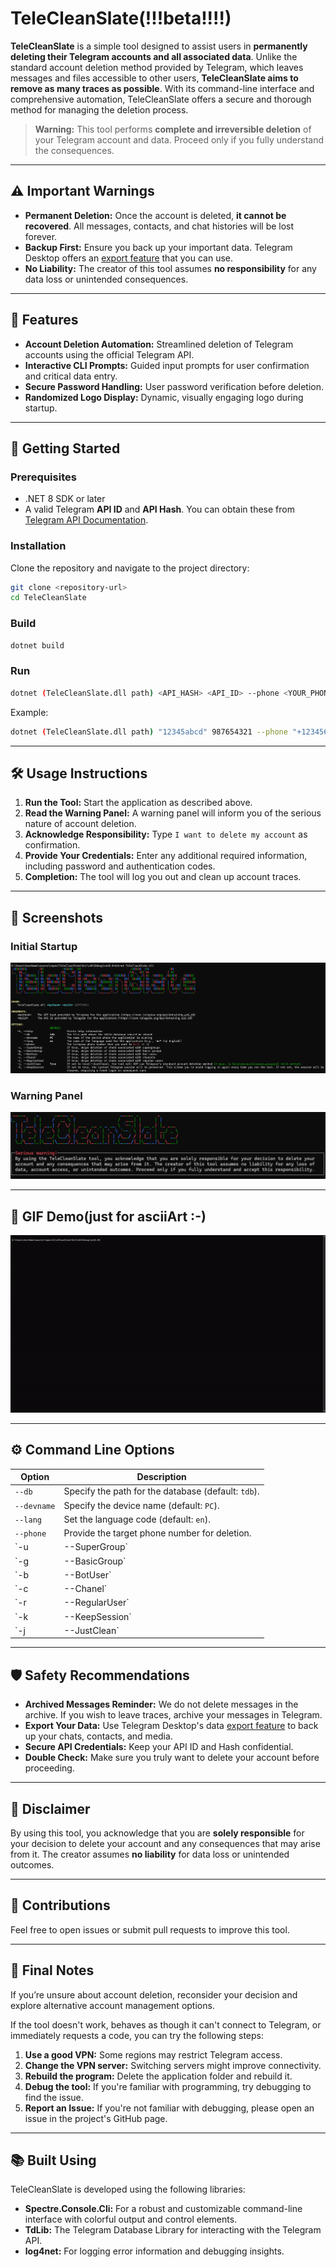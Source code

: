 # TeleCleanSlate(!!!beta!!!!)

**TeleCleanSlate** is a simple tool designed to assist users in **permanently deleting their Telegram accounts and all associated data**. Unlike the standard account deletion method provided by Telegram, which leaves messages and files accessible to other users, **TeleCleanSlate aims to remove as many traces as possible**. With its command-line interface and comprehensive automation, TeleCleanSlate offers a secure and thorough method for managing the deletion process.

> **Warning:** This tool performs **complete and irreversible deletion** of your Telegram account and data. Proceed only if you fully understand the consequences.

---

## ⚠️ Important Warnings

- **Permanent Deletion:** Once the account is deleted, **it cannot be recovered**. All messages, contacts, and chat histories will be lost forever.
- **Backup First:** Ensure you back up your important data. Telegram Desktop offers an [export feature](https://telegram.org/blog/export-and-more) that you can use.
- **No Liability:** The creator of this tool assumes **no responsibility** for any data loss or unintended consequences.

---

## 🔧 Features

- **Account Deletion Automation:** Streamlined deletion of Telegram accounts using the official Telegram API.
- **Interactive CLI Prompts:** Guided input prompts for user confirmation and critical data entry.
- **Secure Password Handling:** User password verification before deletion.
- **Randomized Logo Display:** Dynamic, visually engaging logo during startup.

---

## 🚀 Getting Started

### Prerequisites
- .NET 8 SDK or later
- A valid Telegram **API ID** and **API Hash**. You can obtain these from [Telegram API Documentation](https://core.telegram.org/api/obtaining_api_id).

### Installation
Clone the repository and navigate to the project directory:

```bash
git clone <repository-url>
cd TeleCleanSlate
```

### Build

```bash
dotnet build
```

### Run

```bash
dotnet (TeleCleanSlate.dll path) <API_HASH> <API_ID> --phone <YOUR_PHONE_NUMBER>
```
Example:
```bash
dotnet (TeleCleanSlate.dll path) "12345abcd" 987654321 --phone "+1234567890"
```

---

## 🛠 Usage Instructions
1. **Run the Tool:** Start the application as described above.
2. **Read the Warning Panel:** A warning panel will inform you of the serious nature of account deletion.
3. **Acknowledge Responsibility:** Type `I want to delete my account` as confirmation.
4. **Provide Your Credentials:** Enter any additional required information, including password and authentication codes.
5. **Completion:** The tool will log you out and clean up account traces.

---

## 🎨 Screenshots

### Initial Startup
![TeleCleanSlate Logo](./assets/logo_screenshot.png)

### Warning Panel
![Warning Panel](./assets/warning_panel_screenshot.png)

---

## 🎥 GIF Demo(just for asciiArt :-)
![TeleCleanSlate Demo](./assets/demo.gif)

---

## ⚙️ Command Line Options

| Option | Description |
|--------|-------------|
| `--db` | Specify the path for the database (default: `tdb`). |
| `--devname` | Specify the device name (default: `PC`). |
| `--lang` | Set the language code (default: `en`). |
| `--phone` | Provide the target phone number for deletion. |
| `-u|--SuperGroup` | If true, skips deletion of chats associated with supergroups. |
| `-g|--BasicGroup` | If true, skips deletion of chats associated with basic groups. |
| `-b|--BotUser` | If true, skips deletion of chats associated with bot users. |
| `-c|--Chanel` | If true, skips deletion of chats associated with bot channels. |
| `-r|--RegularUser` | If true, skips deletion of chats associated with bot regular users. |
| `-k|--KeepSession` | If set to true, the current Telegram session will be preserved. This allows you to avoid logging in again every time you run the tool. If not set, the session will be cleared, requiring a fresh login on subsequent runs. |
| `-j|--JustClean` | If set to true,  the tool will NOT use Telegram's standard account deletion method ([more info](https://core.telegram.org/tdlib/docs/classtd_1_1td__api_1_1delete_account.html))|

---

## 🛡️ Safety Recommendations
- **Archived Messages Reminder:** We do not delete messages in the archive. If you wish to leave traces, archive your messages in Telegram.
- **Export Your Data:** Use Telegram Desktop's data [export feature](https://telegram.org/blog/export-and-more) to back up your chats, contacts, and media.
- **Secure API Credentials:** Keep your API ID and Hash confidential.
- **Double Check:** Make sure you truly want to delete your account before proceeding.

---

## 📢 Disclaimer
By using this tool, you acknowledge that you are **solely responsible** for your decision to delete your account and any consequences that may arise from it. The creator assumes **no liability** for data loss or unintended outcomes.

---

## 🤝 Contributions
Feel free to open issues or submit pull requests to improve this tool.

---

## 📝 Final Notes
If you’re unsure about account deletion, reconsider your decision and explore alternative account management options.

If the tool doesn't work, behaves as though it can't connect to Telegram, or immediately requests a code, you can try the following steps:

1. **Use a good VPN:** Some regions may restrict Telegram access.
2. **Change the VPN server:** Switching servers might improve connectivity.
3. **Rebuild the program:** Delete the application folder and rebuild it.
4. **Debug the tool:** If you're familiar with programming, try debugging to find the issue.
5. **Report an Issue:** If you're not familiar with debugging, please open an issue in the project's GitHub page.

---

## 📚 Built Using

TeleCleanSlate is developed using the following libraries:

- **Spectre.Console.Cli:** For a robust and customizable command-line interface with colorful output and control elements.
- **TdLib:** The Telegram Database Library for interacting with the Telegram API.
- **log4net:** For logging error information and debugging insights.
